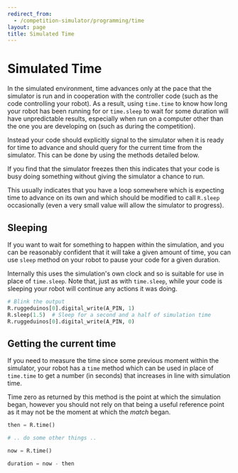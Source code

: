 ```yaml
---
redirect_from:
  - /competition-simulator/programming/time
layout: page
title: Simulated Time
---
```


# Simulated Time

In the simulated environment, time advances only at the pace that the simulator
is run and in cooperation with the controller code (such as the code controlling
your robot). As a result, using `time.time` to know how long your robot has been
running for or `time.sleep` to wait for some duration will have unpredictable
results, especially when run on a computer other than the one you are developing
on (such as during the competition).

Instead your code should explicitly signal to the simulator when it is ready for
time to advance and should query for the current time from the simulator. This
can be done by using the methods detailed below.

<div class="info">
  If you find that the simulator freezes then this indicates that your code is
  busy doing something without giving the simulator a chance to run.

  This usually indicates that you have a loop somewhere which is expecting time
  to advance on its own and which should be modified to call <code>R.sleep</code>
  occasionally (even a very small value will allow the simulator to progress).
</div>

## Sleeping

If you want to wait for something to happen within the simulation, and you can
be reasonably confident that it will take a given amount of time, you can use
`sleep` method on your robot to pause your code for a given duration.

Internally this uses the simulation's own clock and so is suitable for use in
place of `time.sleep`. Note that, just as with `time.sleep`, while your code is
sleeping your robot will continue any actions it was doing.

``` python
# Blink the output
R.ruggeduinos[0].digital_write(A_PIN, 1)
R.sleep(1.5)  # Sleep for a second and a half of simulation time
R.ruggeduinos[0].digital_write(A_PIN, 0)
```

## Getting the current time

If you need to measure the time since some previous moment within the simulator,
your robot has a `time` method which can be used in place of `time.time` to get
a number (in seconds) that increases in line with simulation time.

Time zero as returned by this method is the point at which the simulation began,
however you should not rely on that being a useful reference point as it may not
be the moment at which the _match_ began.

``` python
then = R.time()

# .. do some other things ..

now = R.time()

duration = now - then
```

